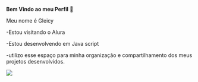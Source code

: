 **Bem Vindo ao meu Perfil** 🥀


Meu nome é Gleicy


-Estou visitando o Alura


-Estou desenvolvendo em Java script


-utilizo esse espaço para minha organização e compartilhamento dos meus projetos desenvolvidos.

![](https://media1.tenor.com/m/mCiM7CmGGI4AAAAC/naruto.gif)
